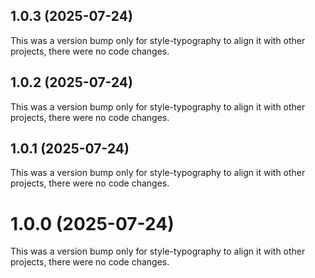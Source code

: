 ## 1.0.3 (2025-07-24)

This was a version bump only for style-typography to align it with other projects, there were no code changes.

## 1.0.2 (2025-07-24)

This was a version bump only for style-typography to align it with other projects, there were no code changes.

## 1.0.1 (2025-07-24)

This was a version bump only for style-typography to align it with other projects, there were no code changes.

# 1.0.0 (2025-07-24)

This was a version bump only for style-typography to align it with other projects, there were no code changes.
